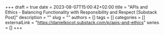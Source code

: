 +++ 
draft = true
date = 2023-08-07T15:00:42+02:00
title = "APIs and Ethics - Balancing Functionality with Responsibility and Respect [Substack Post]"
description = ""
slug = ""
authors = []
tags = []
categories = []
externalLink = "https://danielkocot.substack.com/p/apis-and-ethics"
series = []
+++
